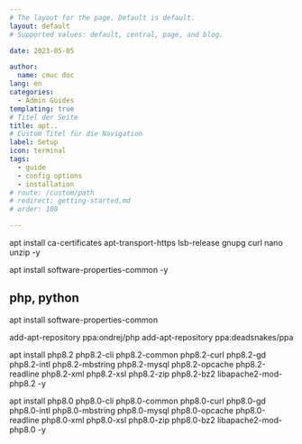 ```yaml
---
# The layout for the page. Default is default.
layout: default
# Supported values: default, central, page, and blog.

date: 2023-05-05 

author:
  name: cmuc doc
lang: en
categories:
  - Admin Guides
templating: true
# Titel der Seite 
title: apt..
# Custom Titel für die Navigation
label: Setup
icon: terminal
tags:
  - guide
  - config options
  - installation
# route: /custom/path
# redirect: getting-started.md
# order: 100

---
```




apt install ca-certificates apt-transport-https lsb-release gnupg curl nano unzip -y

apt install software-properties-common -y




## php, python

apt install software-properties-common

add-apt-repository ppa:ondrej/php
add-apt-repository ppa:deadsnakes/ppa



apt install php8.2 php8.2-cli php8.2-common php8.2-curl php8.2-gd php8.2-intl php8.2-mbstring php8.2-mysql php8.2-opcache php8.2-readline php8.2-xml php8.2-xsl php8.2-zip php8.2-bz2 libapache2-mod-php8.2 -y

apt install php8.0 php8.0-cli php8.0-common php8.0-curl php8.0-gd php8.0-intl php8.0-mbstring php8.0-mysql php8.0-opcache php8.0-readline php8.0-xml php8.0-xsl php8.0-zip php8.0-bz2 libapache2-mod-php8.0 -y